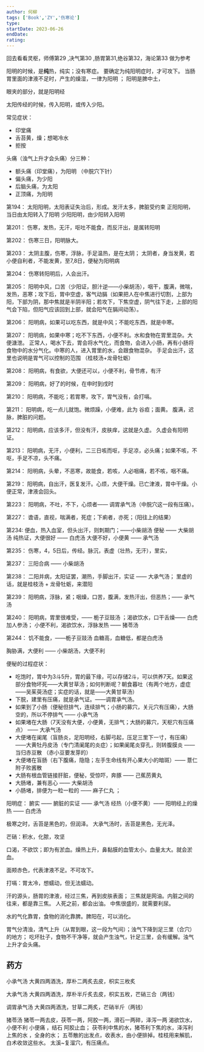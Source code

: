 ```yaml
---
author: 何柳
tags: ['Book','ZY','伤寒论']
type: 
startDate: 2023-06-26
endDate:
rating: 
---
```



回去看看灵枢，师傅第29 ,决气第30 ,肠胃第31,绝谷第32，海论第33 做为参考 


阳明的时候，是**纯**热，纯实；没有寒症。
要确定为纯阳明症时，才可攻下。
当肠胃里面的津液不足时，产生的燥湿，一律为阳明 ；
阳明是脾中土，

眼夹的部分，就是阳明经 

太阳传经的时候，传入阳明，或传入少阳。

常见症状：
- 印堂痛
- 舌苔黄，燥；想喝冷水
- 拒按 


头痛（浊气上升才会头痛）分三种：
- 额头痛（印堂痛），为阳明 （中脘穴下针）
- 偏头痛，为少阳 
- 后脑头痛，为太阳 
- 正顶痛，为阳明


第194：
	太阳阳明，太阳表证失治后，形成。发汗太多，脾脏受约束
	正阳阳明，当日由太阳转入了阳明 
	少阳阳明，由少阳转入阳明

第201：
	伤寒，发热，无汗，呕吐不能食，而反汗出，是属转阳明 

第202：
	伤寒三日，阳明脉大。

第203：
	太阴主腹，伤寒，浮脉，手足温热，是在太阴；
	太阴者，身当发黄，若小便自利者，不能发黄，至7,8日，便秘为阳明病 

第204：
	伤寒转阳明后，人会出汗。

第205：
	阳明中风，口苦（少阳证，胆汁逆——小柴胡汤），咽干，腹满，微喘，发热，恶寒；攻下后，胃中空虚，客气动膈（如果把人在中焦进行切割，上部为阳，下部为阴，那中焦就是半阴半阳；若攻下，下焦空虚，阴气往下走，上部的阳气会下陷，但阳气应该回到上部，就会阳气在膈间动荡）。


第206：
	阳明病，如果可以吃东西，就是中风；不能吃东西，就是中寒。

第207：
	阳明病，如果中寒；吃不下东西，小便不利。水和食物在胃里混杂。大便溏泄。
	正常人，喝水下去，胃会将水气化，而食物，会进入小肠，再有小肠将食物中的水分气化。中寒的人，进入胃里的水，会跟食物混杂。
	手足会出汗，这里也说明是胃气可以控制的范围 （桂枝汤+龙骨牡蛎）

第208：
	阳明病，有食欲，大便还可以，小便不利，骨节疼，有汗

第209：
	阳明病，好了的时候，在申时到戌时

第210：
	阳明病，不能吃；若胃寒，攻下，胃气没有，会打嗝。

第211：
	阳明病，吃一点儿就饱。微烦躁，小便难，此为 谷疸；面黄。
	腹满，迟脉，脾脏的问题。

第212：
	阳明病，应该多汗，但没有汗，皮肤痒，这就是久虚。
	久虚会有阳明证。

第213：
	阳明病，无汗，小便利，二三日咳而呕，手足凉，必头痛；如果不咳，不呕，手足不凉，头不痛。

第214：
	阳明病，头晕，不恶寒，故能食，若咳，人必咽痛，若不咳，咽不痛。

第219：
	阳明病，自出汗，医复发汗。心烦，大便干燥。已亡津液，胃中干燥。小便正常，津液会回头。

第223：
	阳明病，不吐，不下，心烦者—— 调胃承气汤（中脘穴这一段有压痛）。

第227：
	谵语，直视，喘满者，死症；下痢者，亦死；（阳往上的结果）

第234:
	便血，热入血室，但头出汗，则刺期门；——小柴胡汤
	便秘 —— 大柴胡汤 
	纯热证，大便很好 —— 白虎汤 
	大便不好，小便黄 —— 承气汤 

第235：
	伤寒，4，5日后，传经。脉沉，表虚（壮热，无汗），里实，

第237：
	三阳合病 —— 小柴胡汤

第238：
	二阳并病，太阳证罢，潮热，手脚出汗，实证  —— 大承气汤；
	里虚的话，就是桂枝汤 + 龙骨牡蛎，来潜阳 

第239：
	阳明病，浮脉，紧；咽燥，口苦，腹满，发热汗出，但恶热；—— 承气汤 

第240：
	阳明病，胃里很难受，—— 栀子豆豉汤 ；渴欲饮水，口干舌燥—— 白虎加人参汤；
	小便不利，渴欲饮水，浮脉发热 —— 猪苓汤

第244：
	饥不能食，——栀子豆豉汤 
	血糖高，血糖低，都是白虎汤

胸胁满，大便利 —— 小柴胡汤，大便不利



便秘的过程症状：
- 吃饱时，胃中为3斗5升，胃的最下缘，可以存储2斗，可以供养7天。如果这部分食物坏死——大黄甘草汤；如何判断呢？朝食暮吐（有两个地方，虚症——吴茱萸汤症；实症的话，就是——大黄甘草汤）
- 下脘，建里有压痛，就是承气证。——调胃承气汤。
- 如果到了小肠（便秘但排气，连续排气；小肠的募穴，关元穴有压痛），大肠空的，所以不停排气 —— 小承气汤
- 如果堵在大肠（7天没有大便，小便黄，无排气；大肠的募穴，天枢穴有压痛点） —— 大承气汤 
- 大便堵在阑尾（盲肠炎，足阳明经，右脚弓起，压足三里下一寸，有压痛）——大黄牡丹皮汤（专门清阑尾的炎症）；如果阑尾炎穿孔，则转腹膜炎 —— 当归赤豆散 （赤小豆要发芽的）
- 大便堵在盲肠（右下腹痛，隐隐；左手生命线有开心果大小的暗斑）—— 薏仁附子败酱散
- 大肠有根血管链接肝脏，便秘，受惊吓，奔豚 —— 己蕉苈黄丸
- 大肠堵，兼有恶心 —— 大柴胡汤 
- 小肠堵，排便为一粒一粒的 —— 麻子仁丸 ；










阳明症：
腑实 —— 腑脏的实证 —— 承气汤
经热（小便不黄）—— 阳明经上的燥热 —— 白虎汤


极寒之时，舌苔是黑色的，但润泽。
大承气汤时，舌苔是黑色，无光泽。


芒硝：积水，化脓，攻坚

口渴，不欲饮；即为有淤血。燥热上升，鼻黏膜的血管太小，血量太大。就会淤血。

面颊赤色，代表津液不足。不可攻下。











打嗝：胃太冷，想蠕动，但无法蠕动。

汗的源头，肠胃的津液，经过三焦，再到皮肤表面；
三焦就是网油。内脏之间的往来，都是靠三焦。
人死之前，都会出油。
中焦很盛的，就需要利尿。


水的气化靠胃，食物的消化靠脾。脾阳在，可以消化。

胃气分清浊，清气上升（从胃到眼，这一段为气间）；浊气下降到足三里（合穴）的地方；
吃坏肚子，食物不干净等，就会产生浊气，针足三里，会有缓解。浊气上升才会头痛。 






















## 药方

小承气汤 
	大黄四两酒洗，厚朴二两炙去皮，枳实三枚炙

大承气汤 
	大黄四两酒洗，厚朴半斤炙去皮，枳实五枚，芒硝三合（两钱）

调胃承气汤 
	大黄四两酒洗，甘草二两炙，芒硝半斤（两钱）


猪苓汤 
	猪苓一两去皮，茯苓一两，阿胶一两，滑石一两碎，泽泻一两
	渴欲饮水，小便不利
	小便痛 ，结石
	阿胶止血；
	茯苓利中焦的水，猪苓利下焦的水，泽泻利上焦的水 ，全身的水；
	五苓散的出发点，收表水，由小便排掉。桂枝用来解肌，白术收敛这些水。
	太溪~复溜穴，有压痛点。











